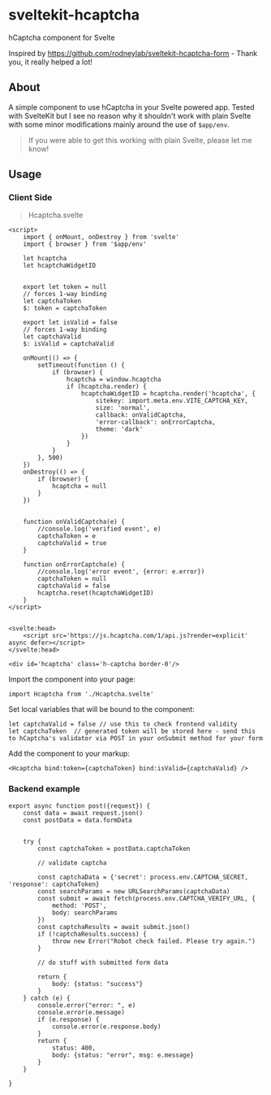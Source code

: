 # sveltekit-hcaptcha
hCaptcha component for Svelte

Inspired by https://github.com/rodneylab/sveltekit-hcaptcha-form - Thank you, it really helped a lot!

## About
A simple component to use hCaptcha in your Svelte powered app.
Tested with SvelteKit but I see no reason why it shouldn't work with plain Svelte with some minor modifications mainly around the use of `$app/env`.
>If you were able to get this working with plain Svelte, please let me know!


## Usage

### Client Side
>Hcaptcha.svelte

```
<script>
	import { onMount, onDestroy } from 'svelte'
	import { browser } from '$app/env'

	let hcaptcha
	let hcaptchaWidgetID


	export let token = null
	// forces 1-way binding
	let captchaToken
	$: token = captchaToken

	export let isValid = false
	// forces 1-way binding
	let captchaValid
	$: isValid = captchaValid

	onMount(() => {
		setTimeout(function () {
			if (browser) {
				hcaptcha = window.hcaptcha
				if (hcaptcha.render) {
					hcaptchaWidgetID = hcaptcha.render('hcaptcha', {
						sitekey: import.meta.env.VITE_CAPTCHA_KEY,
						size: 'normal',
						callback: onValidCaptcha,
						'error-callback': onErrorCaptcha,
						theme: 'dark'
					})
				}
			}
		}, 500)
	})
	onDestroy(() => {
		if (browser) {
			hcaptcha = null
		}
	})


	function onValidCaptcha(e) {
		//console.log('verified event', e)
		captchaToken = e
		captchaValid = true
	}

	function onErrorCaptcha(e) {
		//console.log('error event', {error: e.error})
		captchaToken = null
		captchaValid = false
		hcaptcha.reset(hcaptchaWidgetID)
	}
</script>


<svelte:head>
	<script src='https://js.hcaptcha.com/1/api.js?render=explicit' async defer></script>
</svelte:head>

<div id='hcaptcha' class='h-captcha border-0'/>

```


Import the component into your page:
```
import Hcaptcha from './Hcaptcha.svelte'
```

Set local variables that will be bound to the component:
```
let captchaValid = false // use this to check frontend validity
let captchaToken  // generated token will be stored here - send this to hCaptcha's validator via POST in your onSubmit method for your form
```

Add the component to your markup:
```
<Hcaptcha bind:token={captchaToken} bind:isValid={captchaValid} />
```

### Backend example
```
export async function post({request}) {
	const data = await request.json()
	const postData = data.formData


	try {
		const captchaToken = postData.captchaToken

		// validate captcha

		const captchaData = {'secret': process.env.CAPTCHA_SECRET, 'response': captchaToken}
		const searchParams = new URLSearchParams(captchaData)
		const submit = await fetch(process.env.CAPTCHA_VERIFY_URL, {
			method: 'POST',
			body: searchParams
		})
		const captchaResults = await submit.json()
		if (!captchaResults.success) {
			throw new Error("Robot check failed. Please try again.")
		}
		
		// do stuff with submitted form data
		
		return {
			body: {status: "success"}
		}
	} catch (e) {
		console.error("error: ", e)
		console.error(e.message)
		if (e.response) {
			console.error(e.response.body)
		}
		return {
			status: 400,
			body: {status: "error", msg: e.message}
		}
	}

}
```
